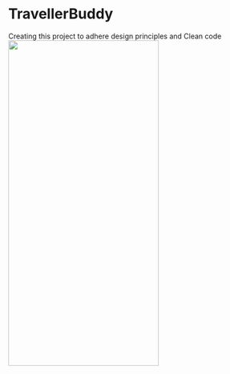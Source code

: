 # TravellerBuddy
Creating this project to adhere design principles and Clean code
<img src="https://github.com/prabagaranganesan/TravellerBuddy/assets/10757213/eb068f8d-192e-46ea-892f-9aecd8ff2567" width="300" height="650"/>
